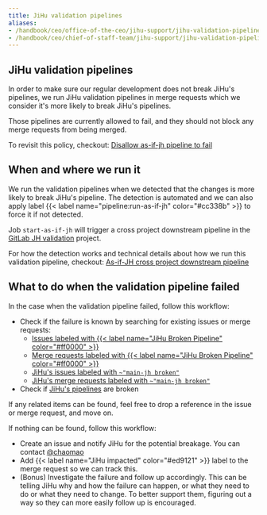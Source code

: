 ```yaml
---
title: JiHu validation pipelines
aliases:
- /handbook/ceo/office-of-the-ceo/jihu-support/jihu-validation-pipelines/
- /handbook/ceo/chief-of-staff-team/jihu-support/jihu-validation-pipelines/
---
```


## JiHu validation pipelines

In order to make sure our regular development does not break JiHu's pipelines,
we run JiHu validation pipelines in merge requests which we consider it's
more likely to break JiHu's pipelines.

Those pipelines are currently allowed to fail, and they should not block
any merge requests from being merged.

To revisit this policy, checkout: [Disallow as-if-jh pipeline to fail](https://gitlab.com/gitlab-org/gitlab/-/issues/351136)

## When and where we run it

We run the validation pipelines when we detected that the changes is more
likely to break JiHu's pipeline. The detection is automated and we can also
apply label {{< label name="pipeline:run-as-if-jh" color="#cc338b" >}} to force it if not detected.

Job `start-as-if-jh` will trigger a cross project downstream pipeline in the
[GitLab JH validation](https://gitlab.com/gitlab-org-sandbox/gitlab-jh-validation) project.

For how the detection works and technical details about how we run this
validation pipeline, checkout:
[As-if-JH cross project downstream pipeline](https://docs.gitlab.com/ee/development/pipelines/#as-if-jh-cross-project-downstream-pipeline)

## What to do when the validation pipeline failed

In the case when the validation pipeline failed, follow this workflow:

- Check if the failure is known by searching for existing issues or merge requests:
  - [Issues labeled with {{< label name="JiHu Broken Pipeline" color="#ff0000" >}}](https://gitlab.com/gitlab-org/gitlab/-/issues/?label_name%5B%5D=JiHu%20Broken%20Pipeline)
  - [Merge requests labeled with {{< label name="JiHu Broken Pipeline" color="#ff0000" >}}](https://gitlab.com/gitlab-org/gitlab/-/merge_requests/?label_name%5B%5D=JiHu%20Broken%20Pipeline)
  - [JiHu's issues labeled with `~"main-jh broken"`](https://jihulab.com/gitlab-cn/gitlab/-/issues/?label_name%5B%5D=main-jh%20broken)
  - [JiHu's merge requests labeled with `~"main-jh broken"`](https://jihulab.com/gitlab-cn/gitlab/-/merge_requests?label_name%5B%5D=main-jh%20broken)
- Check if [JiHu's pipelines](https://jihulab.com/gitlab-cn/gitlab/-/pipelines?ref=main-jh) are broken

If any related items can be found, feel free to drop a reference in the issue
or merge request, and move on.

If nothing can be found, follow this workflow:

- Create an issue and notify JiHu for the potential breakage. You can contact [@chaomao](https://gitlab.com/chaomao)
- Add {{< label name="JiHu impacted" color="#ed9121" >}} label to the merge request so we can track this.
- (Bonus) Investigate the failure and follow up accordingly. This can be telling JiHu why and how the failure can happen, or what they need to do or what they need to change. To better support them, figuring out a way so they can more easily follow up is encouraged.
